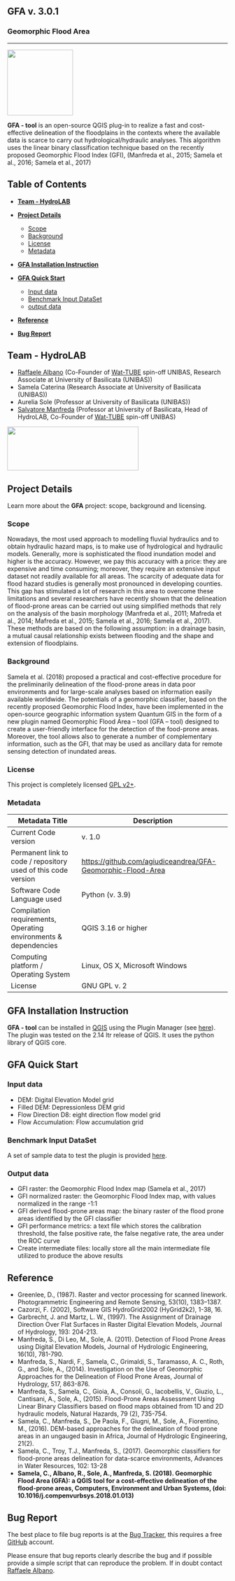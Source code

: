 **GFA v. 3.0.1**
----------

### Geomorphic Flood Area
----------
<p align="left"><img src="https://github.com/HydroLAB-UNIBAS/GFA-Geomorphic-Flood-Area/blob/master/GeomorphicFloodIndex/icona.png"   width="150" height="150" //></p>

**GFA - tool** is an open-source QGIS plug-in to realize a fast and cost-effective delineation of the floodplains in the contexts where the available data is scarce to carry out hydrological/hydraulic analyses. This algorithm uses the linear binary classification technique based on the recently proposed Geomorphic Flood Index (GFI), (Manfreda et al., 2015; Samela et al., 2016; Samela et al., 2017)


## Table of Contents

* [**Team - HydroLAB**](#team)

* [**Project Details**](#project-details)  
    * [Scope](#scope)
    * [Background](#background)
    * [License](#license)
    * [Metadata](#metadata)

* [**GFA Installation Instruction**](#Installation-Instruction)  

* [**GFA Quick Start**](#quick-start)
    * [Input data](#input)
    * [Benchmark Input DataSet](#inputdata)
    * [output data](#input)

* [**Reference**](#reference)

* [**Bug Report**](#bug-report)

## Team - HydroLAB


- [Raffaele Albano](http://www2.unibas.it/raffaelealbano) (Co-Founder of [Wat-TUBE](http://wat-tube.it) spin-off UNIBAS, Research Associate at University of Basilicata (UNIBAS))
- Samela Caterina (Research Associate at University of Basilicata (UNIBAS))
- Aurelia Sole (Professor at University of Basilicata  (UNIBAS))
- [Salvatore Manfreda](http://www2.unibas.it/manfreda/HydroLab) (Professor at University of Basilicata, Head of HydroLAB, Co-Founder of [Wat-TUBE](http://wat-tube.it) spin-off UNIBAS)

<p align="left"><img src="https://github.com/HydroLAB-UNIBAS/GFA-Geomorphic-Flood-Area/blob/master/GeomorphicFloodIndex/HydroLAB.PNG" width="300" height="100" /></p>

## Project Details
Learn more about the **GFA** project: scope, background and licensing.

### Scope
Nowadays, the most used approach to modelling fluvial hydraulics and to obtain hydraulic hazard maps, is to make use of hydrological and hydraulic models. 
Generally, more is sophisticated the flood inundation model and higher is the accuracy.
However, we pay this accuracy with a price: they are expensive and time consuming; moreover, they require an extensive input dataset not readily available for all areas. The scarcity of adequate data for flood hazard studies is generally most pronounced in developing counties. This gap has stimulated a lot of research in this area to overcome these limitations and several researchers have recently shown that the delineation of flood-prone areas can be carried out using simplified methods that rely on the analysis of the basin morphology (Manfreda et al., 2011; Mafreda et al., 2014; Mafreda et al., 2015; Samela et al., 2016; Samela et al., 2017). These methods are based on the following assumption: in a drainage basin, a mutual causal relationship exists between flooding and the shape and extension of floodplains.

### Background
Samela et al. (2018) proposed a practical and cost-effective procedure for the preliminarily delineation of the flood-prone areas in data poor environments and for large-scale analyses based on information easily available worldwide.  The potentials of a geomorphic classifier, based on the recently proposed Geomorphic Flood Index, have been implemented in the open-source geographic information system Quantum GIS in the form of a new plugin named Geomorphic Flood Area – tool (GFA – tool) designed to create a user-friendly interface for the detection of the food-prone areas. Moreover, the tool allows also to generate a number of complementary information, such as the GFI, that may be used as ancillary data for remote sensing detection of inundated areas. 


### License
This project is completely licensed [GPL v2+](https://github.com/HydroLAB-UNIBAS/GFA-Geomorphic-Flood-Area/blob/master/GeomorphicFloodIndex/LICENSE.txt).

### Metadata
| Metadata Title | Description |
|----------------|-------------|
|Current Code version|v. 1.0|
|Permanent link to code / repository used of this code version|https://github.com/agiudiceandrea/GFA-Geomorphic-Flood-Area|
|Software Code Language used|Python (v. 3.9)|
|Compilation requirements, Operating environments & dependencies|QGIS 3.16 or higher|
|Computing platform / Operating System|Linux, OS X, Microsoft Windows|
|License|GNU GPL v. 2|

## GFA Installation Instruction
**GFA - tool** can be installed in [QGIS](https://qgis.org) using the Plugin Manager (see [here](http://docs.qgis.org/2.8/en/docs/user_manual/plugins/plugins.html#managing-plugins)). The plugin was tested on the 2.14 ltr release of QGIS. It uses the python library of QGIS core. 

## GFA Quick Start


### Input data
- DEM: Digital Elevation Model grid
- Filled DEM: Depressionless DEM grid
- Flow Direction D8: eight direction flow model grid
- Flow Accumulation: Flow accumulation grid

### Benchmark Input DataSet
A set of sample data to test the plugin is provided 
[here](https://github.com/HydroLAB-UNIBAS/GFA-Geomorphic-Flood-Area-doc).

### Output data
- GFI raster: the Geomorphic Flood Index map (Samela et al., 2017)
- GFI normalized raster: the Geomorphic Flood Index map, with values normalized in the range -1:1
- GFI derived flood-prone areas map: the binary raster of the flood prone areas identified by the GFI classifier
- GFI performance metrics: a text file which stores the calibration threshold, the false positive rate, the false negative rate, the area under the ROC curve
- Create intermediate files: locally store all the main intermediate file utilized to produce the above results

## Reference
- Greenlee, D., (1987). Raster and vector processing for scanned linework. Photogrammetric Engineering and Remote Sensing, 53(10), 1383–1387.
- Cazorzi, F. (2002), Software GIS HydroGrid2002 (HyGrid2k2), 1-38, 16.
- Garbrecht, J. and Martz, L. W., (1997). The Assignment of Drainage Direction Over Flat Surfaces in Raster Digital Elevation Models, Journal of Hydrology, 193: 204-213.
- Manfreda, S., Di Leo, M., Sole, A. (2011). Detection of Flood Prone Areas using Digital Elevation Models, Journal of Hydrologic Engineering, 16(10), 781-790.
- Manfreda, S., Nardi, F., Samela, C., Grimaldi, S., Taramasso, A. C., Roth, G., and Sole, A., (2014). Investigation on the Use of Geomorphic Approaches for the Delineation of Flood Prone Areas, Journal of Hydrology, 517, 863-876. 
- Manfreda, S., Samela, C., Gioia, A., Consoli, G., Iacobellis, V.,  Giuzio, L., Cantisani, A., Sole, A., (2015). Flood-Prone Areas Assessment Using Linear Binary Classifiers based on flood maps obtained from 1D and 2D hydraulic models,  Natural Hazards, 79 (2), 735-754.
- Samela, C., Manfreda, S., De Paola, F., Giugni, M., Sole, A., Fiorentino, M., (2016). DEM-based approaches for the delineation of flood prone areas in an ungauged basin in Africa,  Journal of Hydrologic Engineering, 21(2).
- Samela, C., Troy, T.J., Manfreda, S., (2017). Geomorphic classifiers for flood-prone areas delineation for data-scarce environments, Advances in Water Resources, 102: 13-28 
- **Samela, C., Albano, R., Sole, A., Manfreda, S. (2018). Geomorphic Flood Area (GFA): a QGIS tool for a cost-effective delineation of the flood-prone areas, Computers, Environment and Urban Systems, (doi: 10.1016/j.compenvurbsys.2018.01.013)**

## Bug Report
The best place to file bug reports is at the [Bug Tracker](https://github.com/HydroLAB-UNIBAS/GFA-Geomorphic-Flood-Area/issues), this requires a free [GitHub](https://github.com/) account.

Please ensure that bug reports clearly describe the bug and if possible provide a simple script that can reproduce the problem. If in doubt contact [Raffaele Albano](http://www2.unibas.it/raffaelealbano/?page_id=115).
